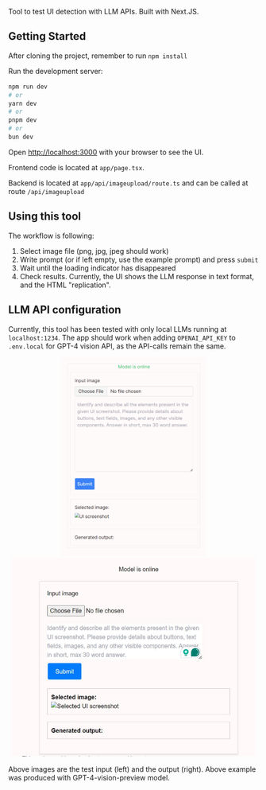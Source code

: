 Tool to test UI detection with LLM APIs. Built with Next.JS.

## Getting Started

After cloning the project, remember to run `npm install`

Run the development server:

```bash
npm run dev
# or
yarn dev
# or
pnpm dev
# or
bun dev
```

Open [http://localhost:3000](http://localhost:3000) with your browser to see the UI.

Frontend code is located at `app/page.tsx`.

Backend is located at `app/api/imageupload/route.ts` and can be called at route `/api/imageupload`

## Using this tool

The workflow is following:

1. Select image file (png, jpg, jpeg should work)
2. Write prompt (or if left empty, use the example prompt) and press `submit`
3. Wait until the loading indicator has disappeared
4. Check results. Currently, the UI shows the LLM response in text format, and the HTML "replication".

## LLM API configuration

Currently, this tool has been tested with only local LLMs running at `localhost:1234`. The app should work when adding `OPENAI_API_KEY` to `.env.local` for GPT-4 vision API, as the API-calls remain the same.

<!-- HTML syntax -->
<p align="center">
  <img src="/public/test_tui.png" height="400" alt="test input image">

  <img src="/public/capture.jpg" height="400" alt="test output image">
</p>
Above images are the test input (left) and the output (right). Above example was produced with GPT-4-vision-preview model.